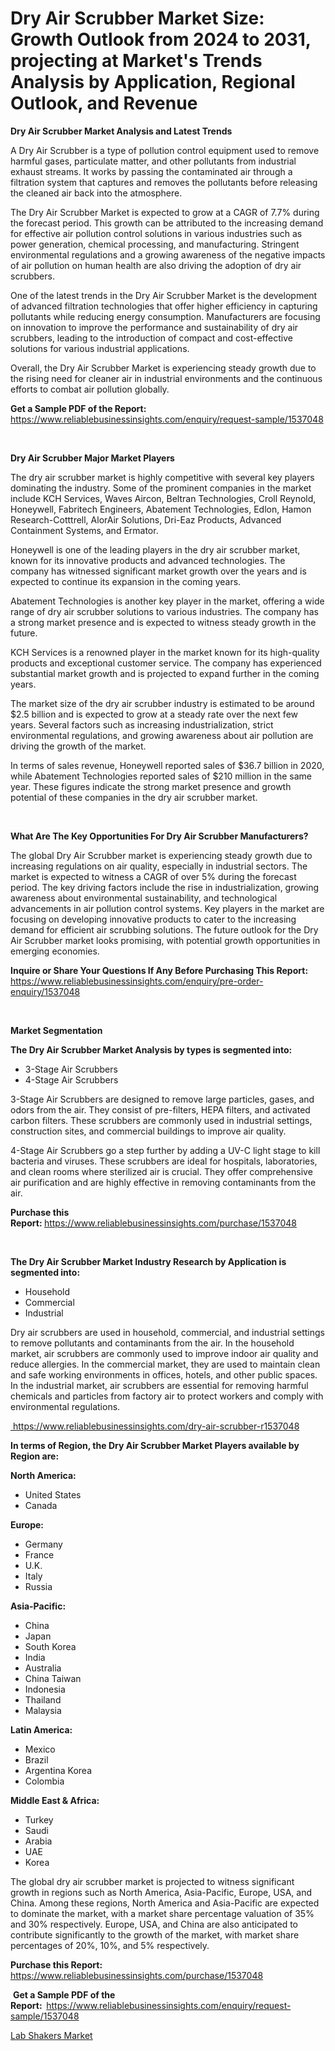 <p><h1>Dry Air Scrubber Market Size: Growth Outlook from 2024 to 2031, projecting at Market's Trends Analysis by Application, Regional Outlook, and Revenue</h1></p><p><strong>Dry Air Scrubber Market Analysis and Latest Trends</strong></p>
<p><p>A Dry Air Scrubber is a type of pollution control equipment used to remove harmful gases, particulate matter, and other pollutants from industrial exhaust streams. It works by passing the contaminated air through a filtration system that captures and removes the pollutants before releasing the cleaned air back into the atmosphere.</p><p>The Dry Air Scrubber Market is expected to grow at a CAGR of 7.7% during the forecast period. This growth can be attributed to the increasing demand for effective air pollution control solutions in various industries such as power generation, chemical processing, and manufacturing. Stringent environmental regulations and a growing awareness of the negative impacts of air pollution on human health are also driving the adoption of dry air scrubbers.</p><p>One of the latest trends in the Dry Air Scrubber Market is the development of advanced filtration technologies that offer higher efficiency in capturing pollutants while reducing energy consumption. Manufacturers are focusing on innovation to improve the performance and sustainability of dry air scrubbers, leading to the introduction of compact and cost-effective solutions for various industrial applications.</p><p>Overall, the Dry Air Scrubber Market is experiencing steady growth due to the rising need for cleaner air in industrial environments and the continuous efforts to combat air pollution globally.</p></p>
<p><strong>Get a Sample PDF of the Report:&nbsp;</strong> <a href="https://www.reliablebusinessinsights.com/enquiry/request-sample/1537048">https://www.reliablebusinessinsights.com/enquiry/request-sample/1537048</a></p>
<p>&nbsp;</p>
<p><strong>Dry Air Scrubber Major Market Players</strong></p>
<p><p>The dry air scrubber market is highly competitive with several key players dominating the industry. Some of the prominent companies in the market include KCH Services, Waves Aircon, Beltran Technologies, Croll Reynold, Honeywell, Fabritech Engineers, Abatement Technologies, Edlon, Hamon Research-Cotttrell, AlorAir Solutions, Dri-Eaz Products, Advanced Containment Systems, and Ermator.</p><p>Honeywell is one of the leading players in the dry air scrubber market, known for its innovative products and advanced technologies. The company has witnessed significant market growth over the years and is expected to continue its expansion in the coming years.</p><p>Abatement Technologies is another key player in the market, offering a wide range of dry air scrubber solutions to various industries. The company has a strong market presence and is expected to witness steady growth in the future.</p><p>KCH Services is a renowned player in the market known for its high-quality products and exceptional customer service. The company has experienced substantial market growth and is projected to expand further in the coming years.</p><p>The market size of the dry air scrubber industry is estimated to be around $2.5 billion and is expected to grow at a steady rate over the next few years. Several factors such as increasing industrialization, strict environmental regulations, and growing awareness about air pollution are driving the growth of the market.</p><p>In terms of sales revenue, Honeywell reported sales of $36.7 billion in 2020, while Abatement Technologies reported sales of $210 million in the same year. These figures indicate the strong market presence and growth potential of these companies in the dry air scrubber market.</p></p>
<p>&nbsp;</p>
<p><strong>What Are The Key Opportunities For Dry Air Scrubber Manufacturers?</strong></p>
<p><p>The global Dry Air Scrubber market is experiencing steady growth due to increasing regulations on air quality, especially in industrial sectors. The market is expected to witness a CAGR of over 5% during the forecast period. The key driving factors include the rise in industrialization, growing awareness about environmental sustainability, and technological advancements in air pollution control systems. Key players in the market are focusing on developing innovative products to cater to the increasing demand for efficient air scrubbing solutions. The future outlook for the Dry Air Scrubber market looks promising, with potential growth opportunities in emerging economies.</p></p>
<p><strong>Inquire or Share Your Questions If Any Before Purchasing This Report:</strong> <a href="https://www.reliablebusinessinsights.com/enquiry/pre-order-enquiry/1537048">https://www.reliablebusinessinsights.com/enquiry/pre-order-enquiry/1537048</a></p>
<p>&nbsp;</p>
<p><strong>Market Segmentation</strong></p>
<p><strong>The Dry Air Scrubber Market Analysis by types is segmented into:</strong></p>
<p><ul><li>3-Stage Air Scrubbers</li><li>4-Stage Air Scrubbers</li></ul></p>
<p><p>3-Stage Air Scrubbers are designed to remove large particles, gases, and odors from the air. They consist of pre-filters, HEPA filters, and activated carbon filters. These scrubbers are commonly used in industrial settings, construction sites, and commercial buildings to improve air quality.</p><p>4-Stage Air Scrubbers go a step further by adding a UV-C light stage to kill bacteria and viruses. These scrubbers are ideal for hospitals, laboratories, and clean rooms where sterilized air is crucial. They offer comprehensive air purification and are highly effective in removing contaminants from the air.</p></p>
<p><strong>Purchase this Report:&nbsp;</strong><a href="https://www.reliablebusinessinsights.com/purchase/1537048">https://www.reliablebusinessinsights.com/purchase/1537048</a></p>
<p>&nbsp;</p>
<p><strong>The Dry Air Scrubber Market Industry Research by Application is segmented into:</strong></p>
<p><ul><li>Household</li><li>Commercial</li><li>Industrial</li></ul></p>
<p><p>Dry air scrubbers are used in household, commercial, and industrial settings to remove pollutants and contaminants from the air. In the household market, air scrubbers are commonly used to improve indoor air quality and reduce allergies. In the commercial market, they are used to maintain clean and safe working environments in offices, hotels, and other public spaces. In the industrial market, air scrubbers are essential for removing harmful chemicals and particles from factory air to protect workers and comply with environmental regulations.</p></p>
<p><a href="https://www.reliablebusinessinsights.com/dry-air-scrubber-r1537048">&nbsp;https://www.reliablebusinessinsights.com/dry-air-scrubber-r1537048</a></p>
<p><strong>In terms of Region, the Dry Air Scrubber Market Players available by Region are:</strong></p>
<p>
    <p> <strong> North America: </strong>
        <ul>
            <li>United States</li>
            <li>Canada</li>
        </ul>
        </p> 
    <p> <strong> Europe: </strong>
        <ul>
            <li>Germany</li>
            <li>France</li>
            <li>U.K.</li>
            <li>Italy</li>
            <li>Russia</li>
        </ul>
        </p> 
    <p> <strong> Asia-Pacific: </strong>
        <ul>
            <li>China</li>
            <li>Japan</li>
            <li>South Korea</li>
            <li>India</li>
            <li>Australia</li>
            <li>China Taiwan</li>
            <li>Indonesia</li>
            <li>Thailand</li>
            <li>Malaysia</li>
        </ul>
        </p> 
    <p> <strong> Latin America: </strong>
        <ul>
            <li>Mexico</li>
            <li>Brazil</li>
            <li>Argentina Korea</li>
            <li>Colombia</li>
        </ul>
        </p> 
    <p> <strong> Middle East & Africa: </strong>
        <ul>
            <li>Turkey</li>
            <li>Saudi</li>
            <li>Arabia</li>
            <li>UAE</li>
            <li>Korea</li>
        </ul>
    </p>
    </p>
<p><p>The global dry air scrubber market is projected to witness significant growth in regions such as North America, Asia-Pacific, Europe, USA, and China. Among these regions, North America and Asia-Pacific are expected to dominate the market, with a market share percentage valuation of 35% and 30% respectively. Europe, USA, and China are also anticipated to contribute significantly to the growth of the market, with market share percentages of 20%, 10%, and 5% respectively.</p></p>
<p><strong>Purchase this Report: </strong><a href="https://www.reliablebusinessinsights.com/purchase/1537048">https://www.reliablebusinessinsights.com/purchase/1537048</a></p>
<p>&nbsp;<strong>Get a Sample PDF of the Report:&nbsp;&nbsp;</strong><a href="https://www.reliablebusinessinsights.com/enquiry/request-sample/1537048">https://www.reliablebusinessinsights.com/enquiry/request-sample/1537048</a></p>
<p><strong></strong></p>
<p><p><a href="https://github.com/sifatuddin25/Market-Research-Report-List-1/blob/main/lab-shakers-market.md">Lab Shakers Market</a></p></p>